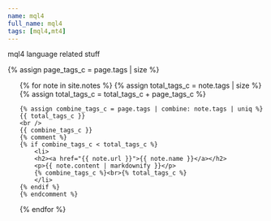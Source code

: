 ```yaml
---
name: mql4
full_name: mql4
tags: [mql4,mt4]
---
```

mql4 language related stuff

{% assign page_tags_c = page.tags | size %}
<ul>
  {% for note in site.notes %}
    {% assign total_tags_c = note.tags | size %}
    {% assign total_tags_c = total_tags_c + page_tags_c %}

    {% assign combine_tags_c = page.tags | combine: note.tags | uniq %}
    {{ total_tags_c }}
    <br />
    {{ combine_tags_c }}
    {% comment %}
    {% if combine_tags_c < total_tags_c %}
        <li>
        <h2><a href="{{ note.url }}">{{ note.name }}</a></h2>
        <p>{{ note.content | markdownify }}</p>
        {% combine_tags_c %}<br>{% total_tags_c %}
        </li>
    {% endif %}
    {% endcomment %}
  {% endfor %}
  
</ul>